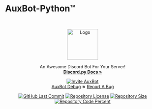 # AuxBot-Python™

<br />
<p align="center">
  <a href="https://auxtal.xyz">
    <img src="Images/AuxBot Logo.png" alt="Logo" width="100" height="100">
  </a>

  <p align="center">
    An Awesome Discord Bot For Your Server!
    <br />
    <a href="https://discordpy.readthedocs.io/en/latest/"><strong>Discord.py Docs »</strong></a>
  <p align="center">
    <a href="https://discord.com/oauth2/authorize?client_id=701301497501188169&scope=bot&permissions=536341630">
        <img src="https://img.shields.io/badge/Invite%20AuxBot-green?style=flat-square&logo-discord=appveyor"
            alt="Invite AuxBot"></a>
    <br />
    <a href="https://github.com/Auxtal/AuxBot-Debug-Python">AuxBot Debug</a>
    ⋇
    <a href="https://github.com/Auxtal/AuxBot-Python/issues">Report A Bug</a>
  </p>
</p>

<p align="center">
    <a href="https://github.com/Auxtal/AuxBot-Python-Docs">
        <img src="https://img.shields.io/github/last-commit/Auxtal/AuxBot-Python-Docs?color=Purple&label=Last%20Commit&logo=GitHub&logoColor=White&style=flat-square"
            alt="GitHub Last Commit"></a>
  <a href="https://github.com/Auxtal/AuxBot-Python-Docs">
        <img src="https://img.shields.io/github/license/Auxtal/AuxBot-Python-Docs?color=blue&label=License&logo=GitHub&logoColor=White&style=flat-square"
            alt="Repository License"></a>
  <a href="https://github.com/Auxtal/AuxBot-Python-Docs">
        <img src="https://img.shields.io/github/repo-size/Auxtal/AuxBot-Python-Docs?color=Orange&label=Repo%20Size&logo=GitHub&logoColor=White&style=flat-square"
            alt="Repository Size"></a>
  <a href="https://github.com/Auxtal/AuxBot-Python-Docs">
        <img src="https://img.shields.io/github/languages/top/Auxtal/AuxBot-Python-Docs?logo=Github&style=flat-square"
            alt="Repository Code Percent"></a>
